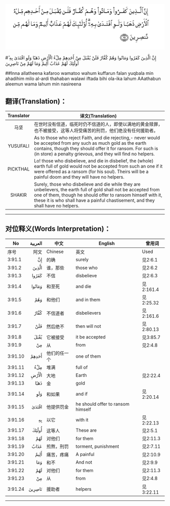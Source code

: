 ![003:091](images/003_091.gif)

#إِنَّ الَّذِينَ كَفَرُوا وَمَاتُوا وَهُمْ كُفَّارٌ فَلَنْ يُقْبَلَ مِنْ أَحَدِهِمْ مِلْءُ الْأَرْضِ ذَهَبًا وَلَوِ افْتَدَىٰ بِهِ ۗ أُولَٰئِكَ لَهُمْ عَذَابٌ أَلِيمٌ وَمَا لَهُمْ مِنْ نَاصِرِينَ 

##Inna allatheena kafaroo wamatoo wahum kuffarun falan yuqbala min ahadihim milo al-ardi thahaban walawi iftada bihi ola-ika lahum AAathabun aleemun wama lahum min nasireena 

## 翻译(Translation)：

| Translator | 译文(Translation)                                            |
| :--------: | ------------------------------------------------------------ |
|    马坚    | 在世时没有信道，临死时仍不信道的人，即使以满地的黄金赎罪，也不被接受，这等人将受痛苦的刑罚，他们绝没有任何援助者。 |
|  YUSUFALI  | As to those who reject Faith, and die rejecting,- never would be accepted from any such as much gold as the earth contains, though they should offer it for ransom. For such is (in store) a penalty grievous, and they will find no helpers. |
|  PICKTHAL  | Lo! those who disbelieve, and die in disbelief, the (whole) earth full of gold would not be accepted from such an one if it were offered as a ransom (for his soul). Theirs will be a painful doom and they will have no helpers. |
|   SHAKIR   | Surely, those who disbelieve and die while they are unbelievers, the earth full of gold shall not be accepted from one of them, though he should offer to ransom himself with it, these it is who shall have a painful chastisement, and they shall have no helpers. |

---

## 对位释义(Words Interpretation)：

| No   | العربية | 中文    | English | 曾用词 |
| ---- | ------: | ------- | ------- | ------ |
| 序号 |    阿文 | Chinese | 英文    | Used   |
| 3:91.1  | إِنَّ     | 的确         | surely                            | 见2:6.1   |
| 3:91.2  | الَّذِينَ  | 谁，那些     | those who                         | 见2:6.2   |
| 3:91.3  | كَفَرُوا  | 不信         | disbelieve                        | 见2:6.3   |
| 3:91.4  | وَمَاتُوا | 和至死       | and die                           | 见2:161.4 |
| 3:91.5  | وَهُمْ    | 和他们       | and in them                       | 见2:25.32 |
| 3:91.6  | كُفَّارٌ   | 不信道者     | disbelievers                      | 见2:161.6 |
| 3:91.7  | فَلَنْ    | 然后绝不     | then will not                     | 见2:80.13 |
| 3:91.8  | يُقْبَلَ   | 它被接受     | it be accepted                    | 见3:85.7  |
| 3:91.9  | مِنْ     | 从           | from                              | 见2:4.8   |
| 3:91.10 | أَحَدِهِمْ  | 他们的任一个 | one of them                       |           |
| 3:91.11 | مِلْءُ    | 堆满         | full of                           |           |
| 3:91.12 | الْأَرْضِ  | 大地         | Earth                             | 见2:22.4  |
| 3:91.13 | ذَهَبًا   | 金           | gold                              |           |
| 3:91.14 | وَلَوِ    | 和如果       | and if                            | 见2:20.14 |
| 3:91.15 | افْتَدَىٰ  | 他提供罚金   | he should offer to ransom himself |           |
| 3:91.16 | بِهِ     | 以它         | with it                           | 见2:22.13 |
| 3:91.17 | أُولَٰئِكَ  | 这等人       | These are                         | 见2:5.1   |
| 3:91.18 | لَهُمْ    | 对他们       | for them                          | 见2:11.3  |
| 3:91.19 | عَذَابٌ   | 煎熬，刑罚   | torment, punishment               | 见2:7.11  |
| 3:91.20 | أَلِيمٌ   | 痛苦，疼痛   | A painful                         | 见2:10.9  |
| 3:91.21 | وَمَا    | 和不         | And not                           | 见2:9.9   |
| 3:91.22 | لَهُمْ    | 对他们       | for them                          | 见2:11.3  |
| 3:91.23 | مِنْ     | 从           | from                              | 见2:4.8   |
| 3:91.24 | نَاصِرِينَ | 援助者       | helpers                           | 见3:22.11 |

---
